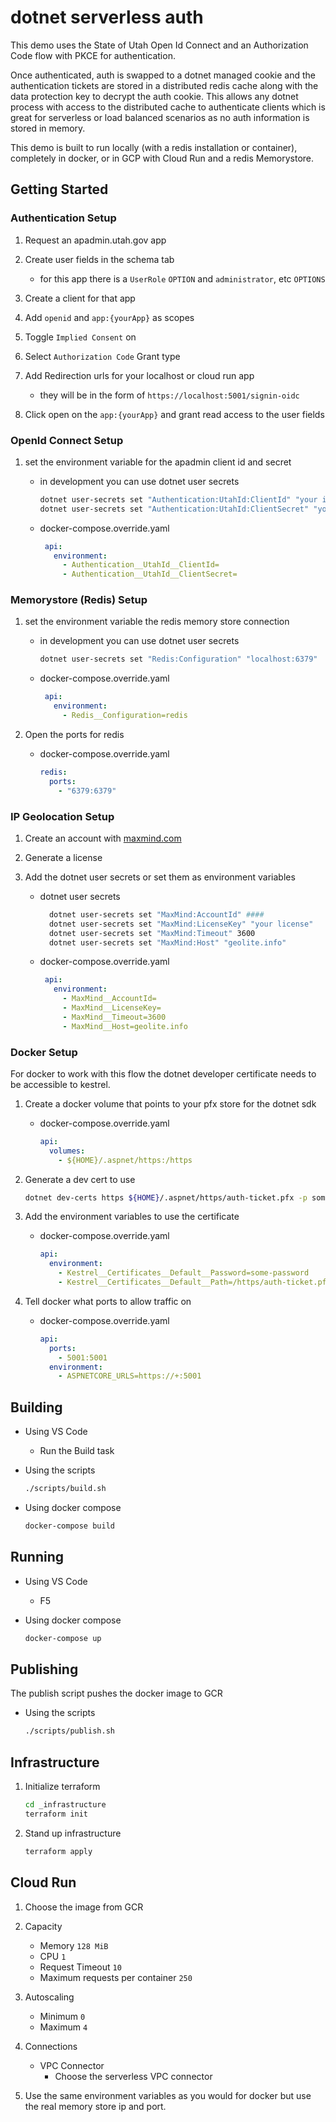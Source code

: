 # dotnet serverless auth

This demo uses the State of Utah Open Id Connect and an Authorization Code flow with PKCE for authentication.

Once authenticated, auth is swapped to a dotnet managed cookie and the authentication tickets are stored in a distributed redis cache along with the data protection key to decrypt the auth cookie. This allows any dotnet process with access to the distributed cache to authenticate clients which is great for serverless or load balanced scenarios as no auth information is stored in memory.

This demo is built to run locally (with a redis installation or container), completely in docker, or in GCP with Cloud Run and a redis Memorystore.

## Getting Started

### Authentication Setup

1. Request an apadmin.utah.gov app
1. Create user fields in the schema tab

   - for this app there is a `UserRole` `OPTION` and `administrator`, etc `OPTIONS`

1. Create a client for that app
1. Add `openid` and `app:{yourApp}` as scopes
1. Toggle `Implied Consent` on
1. Select `Authorization Code` Grant type
1. Add Redirection urls for your localhost or cloud run app

   - they will be in the form of `https://localhost:5001/signin-oidc`

1. Click open on the `app:{yourApp}` and grant read access to the user fields

### OpenId Connect Setup

1. set the environment variable for the apadmin client id and secret

   - in development you can use dotnet user secrets

      ```sh
      dotnet user-secrets set "Authentication:UtahId:ClientId" "your id"
      dotnet user-secrets set "Authentication:UtahId:ClientSecret" "your secret"
      ```

   - docker-compose.override.yaml

     ```yaml
      api:
        environment:
          - Authentication__UtahId__ClientId=
          - Authentication__UtahId__ClientSecret=
        ```

### Memorystore (Redis) Setup

1. set the environment variable the redis memory store connection

   - in development you can use dotnet user secrets

      ```sh
      dotnet user-secrets set "Redis:Configuration" "localhost:6379"
      ```

   - docker-compose.override.yaml

     ```yaml
      api:
        environment:
          - Redis__Configuration=redis
     ```

1. Open the ports for redis

   - docker-compose.override.yaml

     ```yaml
     redis:
       ports:
         - "6379:6379"
     ```

### IP Geolocation Setup

1. Create an account with [maxmind.com](https://www.maxmind.com/)
1. Generate a license
1. Add the dotnet user secrets or set them as environment variables

   - dotnet user secrets

      ```sh
        dotnet user-secrets set "MaxMind:AccountId" ####
        dotnet user-secrets set "MaxMind:LicenseKey" "your license"
        dotnet user-secrets set "MaxMind:Timeout" 3600
        dotnet user-secrets set "MaxMind:Host" "geolite.info"
      ```

   - docker-compose.override.yaml

     ```yaml
      api:
        environment:
          - MaxMind__AccountId=
          - MaxMind__LicenseKey=
          - MaxMind__Timeout=3600
          - MaxMind__Host=geolite.info
        ```

### Docker Setup

For docker to work with this flow the dotnet developer certificate needs to be accessible to kestrel.

1. Create a docker volume that points to your pfx store for the dotnet sdk

   - docker-compose.override.yaml

      ```yaml
      api:
        volumes:
          - ${HOME}/.aspnet/https:/https
      ```

1. Generate a dev cert to use

   ```sh
   dotnet dev-certs https ${HOME}/.aspnet/https/auth-ticket.pfx -p some-password
   ```

1. Add the environment variables to use the certificate

   - docker-compose.override.yaml

      ```yaml
      api:
        environment:
          - Kestrel__Certificates__Default__Password=some-password
          - Kestrel__Certificates__Default__Path=/https/auth-ticket.pf
      ```

1. Tell docker what ports to allow traffic on

   - docker-compose.override.yaml

      ```yaml
      api:
        ports:
          - 5001:5001
        environment:
          - ASPNETCORE_URLS=https://+:5001
      ```

## Building

- Using VS Code
  - Run the Build task

- Using the scripts

   ```sh
   ./scripts/build.sh
   ```

- Using docker compose

   ```sh
   docker-compose build
   ```

## Running

- Using VS Code
  - F5

- Using docker compose

   ```sh
   docker-compose up
   ```

## Publishing

The publish script pushes the docker image to GCR

- Using the scripts

   ```sh
   ./scripts/publish.sh
   ```

## Infrastructure

1. Initialize terraform

   ```sh
   cd _infrastructure
   terraform init
   ```

1. Stand up infrastructure

   ```sh
   terraform apply
   ```

## Cloud Run

1. Choose the image from GCR
1. Capacity
   - Memory `128 MiB`
   - CPU `1`
   - Request Timeout `10`
   - Maximum requests per container `250`
1. Autoscaling
   - Minimum `0`
   - Maximum `4`
1. Connections
   - VPC Connector
     - Choose the serverless VPC connector

1. Use the same environment variables as you would for docker but use the real memory store ip and port.
